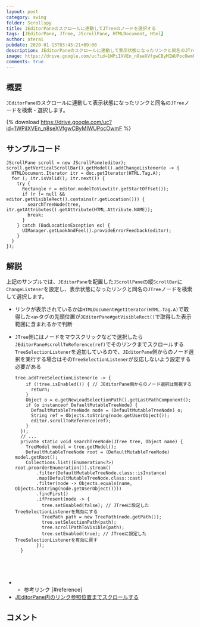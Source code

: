 ```yaml
---
layout: post
category: swing
folder: Scrollspy
title: JEditorPaneのスクロールに連動してJTreeのノードを選択する
tags: [JEditorPane, JTree, JScrollPane, HTMLDocument, Html]
author: aterai
pubdate: 2020-01-13T03:43:21+09:00
description: JEditorPaneのスクロールに連動して表示状態になったリンクと同名のJTreeノードを検索・選択します。
image: https://drive.google.com/uc?id=1WPiIXVEn_n8seXVfgwCByMIWUPocOwmF
comments: true
---
```

## 概要
`JEditorPane`のスクロールに連動して表示状態になったリンクと同名の`JTree`ノードを検索・選択します。

{% download https://drive.google.com/uc?id=1WPiIXVEn_n8seXVfgwCByMIWUPocOwmF %}

## サンプルコード
<pre class="prettyprint"><code>JScrollPane scroll = new JScrollPane(editor);
scroll.getVerticalScrollBar().getModel().addChangeListener(e -&gt; {
  HTMLDocument.Iterator itr = doc.getIterator(HTML.Tag.A);
  for (; itr.isValid(); itr.next()) {
    try {
      Rectangle r = editor.modelToView(itr.getStartOffset());
      if (r != null &amp;&amp; editor.getVisibleRect().contains(r.getLocation())) {
        searchTreeNode(tree, itr.getAttributes().getAttribute(HTML.Attribute.NAME));
        break;
      }
    } catch (BadLocationException ex) {
      UIManager.getLookAndFeel().provideErrorFeedback(editor);
    }
  }
});
</code></pre>

## 解説
上記のサンプルでは、`JEditorPane`を配置した`JScrollPane`の縦`ScrollBar`に`ChangeListener`を設定し、表示状態になったリンクと同名の`JTree`ノードを検索して選択します。

- リンクが表示されているかは`HTMLDocument#getIterator(HTML.Tag.A)`で取得した`<a>`タグの先頭位置が`JEditorPane#getVisibleRect()`で取得した表示範囲に含まれるかで判断
- `JTree`側にはノードをマウスクリックなどで選択したら`JEditorPane#scrollToReference(ref)`でそのリンクまでスクロールする`TreeSelectionListener`を追加しているので、`JEditorPane`側からのノード選択を実行する場合はその`TreeSelectionListener`が反応しないよう設定する必要がある
    
    <pre class="prettyprint"><code>tree.addTreeSelectionListener(e -&gt; {
      if (!tree.isEnabled()) { // JEditorPane側からのノード選択は無視する
        return;
      }
      Object o = e.getNewLeadSelectionPath().getLastPathComponent();
      if (o instanceof DefaultMutableTreeNode) {
        DefaultMutableTreeNode node = (DefaultMutableTreeNode) o;
        String ref = Objects.toString(node.getUserObject());
        editor.scrollToReference(ref);
      }
    });
    // ...
    private static void searchTreeNode(JTree tree, Object name) {
      TreeModel model = tree.getModel();
      DefaultMutableTreeNode root = (DefaultMutableTreeNode) model.getRoot();
      Collections.list((Enumeration&lt;?&gt;) root.preorderEnumeration()).stream()
          .filter(DefaultMutableTreeNode.class::isInstance)
          .map(DefaultMutableTreeNode.class::cast)
          .filter(node -&gt; Objects.equals(name, Objects.toString(node.getUserObject())))
          .findFirst()
          .ifPresent(node -&gt; {
            tree.setEnabled(false); // JTreeに設定したTreeSelectionListenerを無効にする
            TreePath path = new TreePath(node.getPath());
            tree.setSelectionPath(path);
            tree.scrollPathToVisible(path);
            tree.setEnabled(true); // JTreeに設定したTreeSelectionListenerを有効に戻す
          });
    }
</code></pre>
- * 参考リンク [#reference]
- [JEditorPane内のリンク参照位置までスクロールする](https://ateraimemo.com/Swing/ScrollToReference.html)

<!-- dummy comment line for breaking list -->

## コメント
